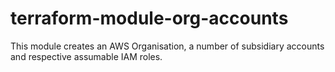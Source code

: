 # terraform-module-org-accounts
This module creates an AWS Organisation, a number of subsidiary accounts and respective assumable IAM roles.
